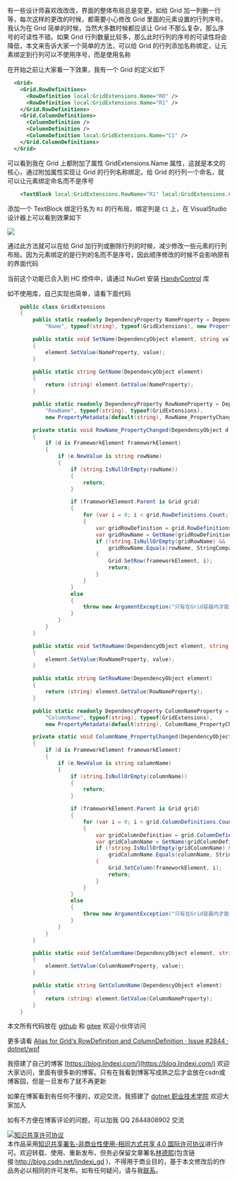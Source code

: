 
有一些设计师喜欢改改改，界面的整体布局总是变更，如给 Grid 加一列删一行等，每次这样的更改的时候，都需要小心修改 Grid 里面的元素设置的行列序号。我认为在 Grid 简单的时候，当然大多数时候都应该让 Grid 不那么复杂，那么序号的可读性不错。如果 Grid 行列数量比较多，那么此时行列的序号的可读性将会降低，本文来告诉大家一个简单的方法，可以给 Grid 的行列添加名称绑定，让元素绑定到行列可以不使用序号，而是使用名称

<!--more-->


<!-- CreateTime:2021/4/10 8:46:49 -->

<!-- 发布 -->

在开始之前让大家看一下效果，我有一个 Grid 的定义如下

```xml
  <Grid>
    <Grid.RowDefinitions>
      <RowDefinition local:GridExtensions.Name="R0" />
      <RowDefinition local:GridExtensions.Name="R1" />
    </Grid.RowDefinitions>
    <Grid.ColumnDefinitions>
      <ColumnDefinition />
      <ColumnDefinition />
      <ColumnDefinition local:GridExtensions.Name="C1" />
    </Grid.ColumnDefinitions>
  </Grid>
```

可以看到我在 Grid 上都附加了属性 GridExtensions.Name 属性，这就是本文的核心，通过附加属性实现让 Grid 的行列名称绑定。给 Grid 的行列一个命名，就可以让元素绑定命名而不是序号

```xml
    <TextBlock local:GridExtensions.RowName="R1" local:GridExtensions.ColumnName="C1" Text="12" />
```

添加一个 TextBlock 绑定行名为 `R1` 的行布局，绑定列是 `C1` 上，在 VisualStudio 设计器上可以看到效果如下

<!-- ![](image/WPF 给 Grid 的辅助方法 添加行列名称绑定/WPF 给 Grid 的辅助方法 添加行列名称绑定0.png) -->

![](http://image.acmx.xyz/lindexi%2F2021410850544762.jpg)

通过此方法就可以在给 Grid 加行列或删除行列的时候，减少修改一些元素的行列布局。因为元素绑定的是行列的名而不是序号，因此顺序修改的时候不会影响原有的界面代码

当前这个功能已合入到 HC 控件中，请通过 NuGet 安装 [HandyControl](https://www.nuget.org/packages/HandyControl) 库

如不使用库，自己实现也简单，请看下面代码

```csharp
    public class GridExtensions
    {
        public static readonly DependencyProperty NameProperty = DependencyProperty.RegisterAttached(
            "Name", typeof(string), typeof(GridExtensions), new PropertyMetadata(default(string)));

        public static void SetName(DependencyObject element, string value)
        {
            element.SetValue(NameProperty, value);
        }

        public static string GetName(DependencyObject element)
        {
            return (string) element.GetValue(NameProperty);
        }

        public static readonly DependencyProperty RowNameProperty = DependencyProperty.RegisterAttached(
            "RowName", typeof(string), typeof(GridExtensions),
            new PropertyMetadata(default(string), RowName_PropertyChanged));

        private static void RowName_PropertyChanged(DependencyObject d, DependencyPropertyChangedEventArgs e)
        {
            if (d is FrameworkElement frameworkElement)
            {
                if (e.NewValue is string rowName)
                {
                    if (string.IsNullOrEmpty(rowName))
                    {
                        return;
                    }

                    if (frameworkElement.Parent is Grid grid)
                    {
                        for (var i = 0; i < grid.RowDefinitions.Count; i++)
                        {
                            var gridRowDefinition = grid.RowDefinitions[i];
                            var gridRowName = GetName(gridRowDefinition);
                            if (!string.IsNullOrEmpty(gridRowName) &&
                                gridRowName.Equals(rowName, StringComparison.Ordinal))
                            {
                                Grid.SetRow(frameworkElement, i);
                                return;
                            }
                        }
                    }
                    else
                    {
                        throw new ArgumentException("只有在Grid容器内才能设置 RowName 附加属性");
                    }
                }
            }
        }

        public static void SetRowName(DependencyObject element, string value)
        {
            element.SetValue(RowNameProperty, value);
        }

        public static string GetRowName(DependencyObject element)
        {
            return (string) element.GetValue(RowNameProperty);
        }

        public static readonly DependencyProperty ColumnNameProperty = DependencyProperty.RegisterAttached(
            "ColumnName", typeof(string), typeof(GridExtensions),
            new PropertyMetadata(default(string), ColumnName_PropertyChanged));

        private static void ColumnName_PropertyChanged(DependencyObject d, DependencyPropertyChangedEventArgs e)
        {
            if (d is FrameworkElement frameworkElement)
            {
                if (e.NewValue is string columnName)
                {
                    if (string.IsNullOrEmpty(columnName))
                    {
                        return;
                    }

                    if (frameworkElement.Parent is Grid grid)
                    {
                        for (var i = 0; i < grid.ColumnDefinitions.Count; i++)
                        {
                            var gridColumnDefinition = grid.ColumnDefinitions[i];
                            var gridColumnName = GetName(gridColumnDefinition);
                            if (!string.IsNullOrEmpty(gridColumnName) &&
                                gridColumnName.Equals(columnName, StringComparison.Ordinal))
                            {
                                Grid.SetColumn(frameworkElement, i);
                                return;
                            }
                        }
                    }
                    else
                    {
                        throw new ArgumentException("只有在Grid容器内才能设置 ColumnName 附加属性");
                    }
                }
            }
        }

        public static void SetColumnName(DependencyObject element, string value)
        {
            element.SetValue(ColumnNameProperty, value);
        }

        public static string GetColumnName(DependencyObject element)
        {
            return (string) element.GetValue(ColumnNameProperty);
        }
    }
```

本文所有代码放在 [github](https://github.com/lindexi/lindexi_gd/tree/00e0d126/JurgekebowhawiNofeerileji) 和 [gitee](https://gitee.com/lindexi/lindexi_gd/tree/00e0d126/JurgekebowhawiNofeerileji) 欢迎小伙伴访问

更多请看 [Alias for Grid‘s RowDefinition and ColumnDefinition · Issue #2844 · dotnet/wpf](https://github.com/dotnet/wpf/issues/2844 )



我搭建了自己的博客 [https://blog.lindexi.com/](https://blog.lindexi.com/) 欢迎大家访问，里面有很多新的博客。只有在我看到博客写成熟之后才会放在csdn或博客园，但是一旦发布了就不再更新

如果在博客看到有任何不懂的，欢迎交流，我搭建了 [dotnet 职业技术学院](https://t.me/dotnet_campus) 欢迎大家加入

如有不方便在博客评论的问题，可以加我 QQ 2844808902 交流

<a rel="license" href="http://creativecommons.org/licenses/by-nc-sa/4.0/"><img alt="知识共享许可协议" style="border-width:0" src="https://licensebuttons.net/l/by-nc-sa/4.0/88x31.png" /></a><br />本作品采用<a rel="license" href="http://creativecommons.org/licenses/by-nc-sa/4.0/">知识共享署名-非商业性使用-相同方式共享 4.0 国际许可协议</a>进行许可。欢迎转载、使用、重新发布，但务必保留文章署名[林德熙](http://blog.csdn.net/lindexi_gd)(包含链接:http://blog.csdn.net/lindexi_gd )，不得用于商业目的，基于本文修改后的作品务必以相同的许可发布。如有任何疑问，请与我[联系](mailto:lindexi_gd@163.com)。